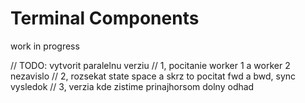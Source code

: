 # Terminal Components
work in progress

// TODO: vytvorit paralelnu verziu
        // 1, pocitanie worker 1 a worker 2 nezavislo
        // 2, rozsekat state space a skrz to pocitat fwd a bwd, sync vysledok
        // 3, verzia kde zistime prinajhorsom dolny odhad
